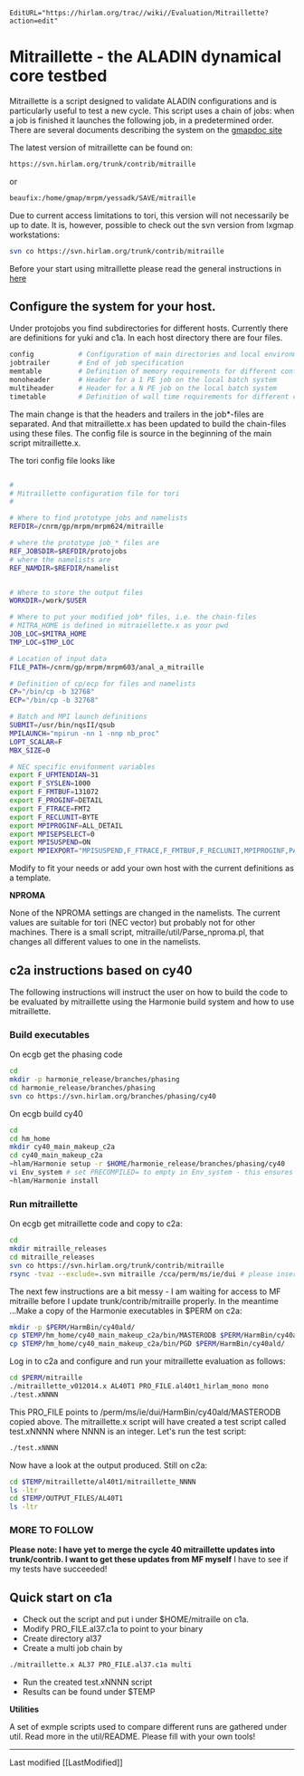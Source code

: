 ```@meta
EditURL="https://hirlam.org/trac//wiki//Evaluation/Mitraillette?action=edit"
```
# Mitraillette - the ALADIN dynamical core testbed

Mitraillette is a script designed to validate ALADIN configurations and is particularly useful to test a new cycle. This script uses a chain of jobs: when a job is finished it launches the following job, in a predetermined order. There are several documents describing the system on the 
[gmapdoc site](http://www.cnrm.meteo.fr/gmapdoc/spip.php?page=recherche&recherche=mitraillette)

The latest version of mitraillette can be found on:

```bash
https://svn.hirlam.org/trunk/contrib/mitraille
```
or
```bash
beaufix:/home/gmap/mrpm/yessadk/SAVE/mitraille
```

Due to current access limitations to tori, this version will not necessarily be up to date. It is, however, possible to check out the svn version from lxgmap workstations:

```bash
svn co https://svn.hirlam.org/trunk/contrib/mitraille
```

Before your start using mitraillette please read the general instructions in [here](http://www.cnrm.meteo.fr/gmapdoc/meshtml/mitraillette.html)

## Configure the system for your host.

Under protojobs you find subdirectories for different hosts. Currently there are definitions for yuki and c1a. In each host directory there are four files.

```bash
config           # Configuration of main directories and local environment variables
jobtrailer       # End of job specification
memtable         # Definition of memory requirements for different configurations
monoheader       # Header for a 1 PE job on the local batch system
multiheader      # Header for a N PE job on the local batch system
timetable        # Definition of wall time requirements for different configurations
```

The main change is that the headers and trailers in the job*-files are separated. And that mitraillette.x has been updated to build the chain-files using these files. The config file is source in the beginning of the main script mitraillette.x.


The tori config file looks like

```bash

#
# Mitraillette configuration file for tori
#

# Where to find prototype jobs and namelists
REFDIR=/cnrm/gp/mrpm/mrpm624/mitraille

# where the prototype job_* files are
REF_JOBSDIR=$REFDIR/protojobs
# where the namelists are
REF_NAMDIR=$REFDIR/namelist


# Where to store the output files
WORKDIR=/work/$USER

# Where to put your modified job* files, i.e. the chain-files
# MITRA_HOME is defined in mitraiellette.x as your pwd
JOB_LOC=$MITRA_HOME
TMP_LOC=$TMP_LOC

# Location of input data
FILE_PATH=/cnrm/gp/mrpm/mrpm603/anal_a_mitraille

# Definition of cp/ecp for files and namelists
CP="/bin/cp -b 32768"
ECP="/bin/cp -b 32768"

# Batch and MPI launch definitions
SUBMIT=/usr/bin/nqsII/qsub
MPILAUNCH="mpirun -nn 1 -nnp nb_proc"
LOPT_SCALAR=F
MBX_SIZE=0

# NEC specific envifonment variables
export F_UFMTENDIAN=31
export F_SYSLEN=1000
export F_FMTBUF=131072
export F_PROGINF=DETAIL
export F_FTRACE=FMT2
export F_RECLUNIT=BYTE
export MPIPROGINF=ALL_DETAIL
export MPISEPSELECT=0
export MPISUSPEND=ON
export MPIEXPORT="MPISUSPEND,F_FTRACE,F_FMTBUF,F_RECLUNIT,MPIPROGINF,PATH,DR_HOOK,DR_HOOK_IGNORE_SIGNALS"

```

Modify to fit your needs or add your own host with the current definitions as a template.


**NPROMA**


None of the NPROMA settings are changed in the namelists. The current values are suitable for tori (NEC vector) but probably not for other machines. There is a small script, mitraille/util/Parse_nproma.pl, that changes all different values to one in the namelists.

## c2a instructions based on cy40
The following instructions will instruct the user on how to build the code to be evaluated by mitraillette using the Harmonie build system and how to use mitraillette.

### Build executables
On ecgb get the phasing code
```bash
cd
mkdir -p harmonie_release/branches/phasing
cd harmonie_release/branches/phasing
svn co https://svn.hirlam.org/branches/phasing/cy40
```

On ecgb build cy40
```bash
cd
cd hm_home
mkdir cy40_main_makeup_c2a
cd cy40_main_makeup_c2a
~hlam/Harmonie setup -r $HOME/harmonie_release/branches/phasing/cy40
vi Env_system # set PRECOMPILED= to empty in Env_system - this ensures you will compile a nice fresh clean build
~hlam/Harmonie install
```

### Run mitraillette
On ecgb get mitraillette code and copy to c2a:
```bash
cd
mkdir mitraille_releases
cd mitraille_releases
svn co https://svn.hirlam.org/trunk/contrib/mitraille
rsync -tvaz --exclude=.svn mitraille /cca/perm/ms/ie/dui # please insert correct PATH to your PERM directory
```
The next few instructions are a bit messy - I am waiting for access to MF mitraille before I update trunk/contrib/mitraille properly. In the meantime ...Make a copy of the Harmonie executables in $PERM on c2a:
```bash
mkdir -p $PERM/HarmBin/cy40ald/
cp $TEMP/hm_home/cy40_main_makeup_c2a/bin/MASTERODB $PERM/HarmBin/cy40ald/
cp $TEMP/hm_home/cy40_main_makeup_c2a/bin/PGD $PERM/HarmBin/cy40ald/
```
Log in to c2a and configure and run your mitraillette evaluation as follows:
```bash
cd $PERM/mitraille
./mitraillette_v012014.x AL40T1 PRO_FILE.al40t1_hirlam_mono mono
./test.xNNNN
```
This PRO_FILE points to  /perm/ms/ie/dui/HarmBin/cy40ald/MASTERODB copied above. The mitraillette.x script will have created a test script called test.xNNNN where NNNN is an integer. Let's run the test script:
```bash
./test.xNNNN
```
Now have a look at the output produced. Still on c2a:
```bash
cd $TEMP/mitraillette/al40t1/mitraillette_NNNN
ls -ltr
cd $TEMP/OUTPUT_FILES/AL40T1
ls -ltr
```

### MORE TO FOLLOW
**Please note: I have yet to merge the cycle 40 mitraillette updates into trunk/contrib. I want to get these updates from MF myself**
I have to see if my tests have succeeded! 

## Quick start on c1a

 * Check out the script and put i under $HOME/mitraille on c1a. 
 * Modify PRO_FILE.al37.c1a to point to your binary
 * Create directory al37
 * Create a multi job chain by
```bash
./mitraillette.x AL37 PRO_FILE.al37.c1a multi 
```
 * Run the created test.xNNNN script
 * Results can be found under $TEMP

**Utilities**

A set of exmple scripts used to compare different runs are gathered under util. Read more in the util/README. Please fill with your own tools!

----

Last modified [[LastModified]]